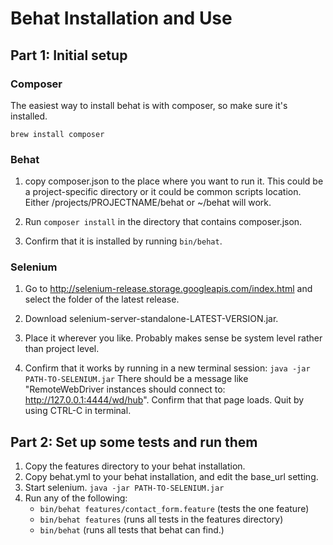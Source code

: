 # Behat Installation and Use

## Part 1: Initial setup

### Composer

The easiest way to install behat is with composer, so make sure it's installed.

`brew install composer`

### Behat

1. copy composer.json to the place where you want to run it.
This could be a project-specific directory or it could be common scripts location.
Either /projects/PROJECTNAME/behat or ~/behat will work.

2. Run `composer install` in the directory that contains composer.json.

3. Confirm that it is installed by running `bin/behat`.

###  Selenium

1. Go to http://selenium-release.storage.googleapis.com/index.html and select the folder of the latest release.

2. Download selenium-server-standalone-LATEST-VERSION.jar.

3. Place it wherever you like. Probably makes sense be system level rather than project level.

4. Confirm that it works by running in a new terminal session: `java -jar PATH-TO-SELENIUM.jar`
There should be a message like "RemoteWebDriver instances should connect to: http://127.0.0.1:4444/wd/hub".
Confirm that that page loads. Quit by using CTRL-C in terminal.

## Part 2: Set up some tests and run them

1. Copy the features directory to your behat installation.
2. Copy behat.yml to your behat installation, and edit the base_url setting.
3. Start selenium. `java -jar PATH-TO-SELENIUM.jar`
4. Run any of the following:
    - `bin/behat features/contact_form.feature` (tests the one feature)
    - `bin/behat features` (runs all tests in the features directory)
    - `bin/behat` (runs all tests that behat can find.)
